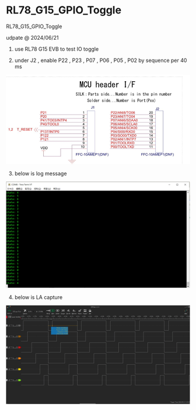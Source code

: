 # RL78_G15_GPIO_Toggle
 RL78_G15_GPIO_Toggle

udpate @ 2024/06/21

1. use RL78 G15 EVB to test IO toggle

2. under J2 , enable P22 , P23 , P07 , P06 , P05 , P02 by sequence per 40 ms

![image](https://github.com/released/RL78_G15_GPIO_Toggle/blob/main/G15_EVB_J2.jpg)

3. below is log message

![image](https://github.com/released/RL78_G15_GPIO_Toggle/blob/main/log.jpg)

4. below is LA capture

![image](https://github.com/released/RL78_G15_GPIO_Toggle/blob/main/LA.jpg)

